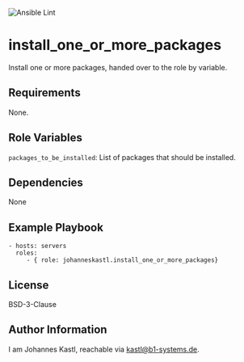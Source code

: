 ![Ansible Lint](https://github.com/johanneskastl/ansible-role-install_one_or_more_packages/workflows/Ansible%20Lint/badge.svg)

install_one_or_more_packages
=========

Install one or more packages, handed over to the role by variable.

Requirements
------------

None.

Role Variables
--------------

`packages_to_be_installed`: List of packages that should be installed.

Dependencies
------------

None

Example Playbook
----------------

    - hosts: servers
      roles:
         - { role: johanneskastl.install_one_or_more_packages}

License
-------

BSD-3-Clause

Author Information
------------------

I am Johannes Kastl, reachable via kastl@b1-systems.de.
